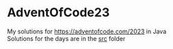 # AdventOfCode23

My solutions for https://adventofcode.com/2023 in Java  
Solutions for the days are in the [src](src) folder
